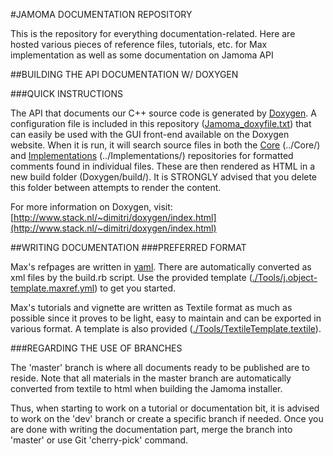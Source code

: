 #JAMOMA DOCUMENTATION REPOSITORY

This is the repository for everything documentation-related. Here are hosted various pieces of reference files, tutorials, etc. for Max implementation as well as some documentation on Jamoma API


##BUILDING THE API DOCUMENTATION W/ DOXYGEN

###QUICK INSTRUCTIONS

The API that documents our C++ source code is generated by [Doxygen](http://www.stack.nl/~dimitri/doxygen/index.html). A configuration file is included in this repository ([Jamoma_doxyfile.txt](https://github.com/jamoma/JamomaDoc/blob/master/Doxygen/Jamoma_doxyfile.txt)) that can easily be used with the GUI front-end available on the Doxygen website. When it is run, it will search source files in both the [Core](https://github.com/jamoma/JamomaCore) (../Core/) and [Implementations](https://github.com/jamoma/Jamoma/tree/master/Implementations) (../Implementations/) repositories for formatted comments found in individual files. These are then rendered as HTML in a new build folder (Doxygen/build/). It is STRONGLY advised that you delete this folder between attempts to render the content.

For more information on Doxygen, visit:
[http://www.stack.nl/~dimitri/doxygen/index.html](http://www.stack.nl/~dimitri/doxygen/index.html)


##WRITING DOCUMENTATION
###PREFERRED FORMAT

Max's refpages are written in [yaml](http://www.yaml.org/). There are automatically converted as xml files by the build.rb script. Use the provided template ([./Tools/j.object-template.maxref.yml](https://github.com/jamoma/JamomaDoc/blob/master/Tools/j.object-template.maxref.yml)) to get you started.

Max's tutorials and vignette are written as Textile format as much as possible since it proves to be light, easy to maintain and can be exported in various format. A template is also provided ([./Tools/TextileTemplate.textile](https://github.com/jamoma/JamomaDoc/blob/master/Tools/TextileTemplate.textile)).


###REGARDING THE USE OF BRANCHES

The 'master' branch is where all documents ready to be published are to reside. Note that all materials in the master branch are automatically converted from textile to html when building the Jamoma installer. 

Thus, when starting to work on a tutorial or documentation bit, it is advised to work on the 'dev' branch or create a specific branch if needed. Once you are done with writing the documentation part, merge the branch into 'master' or use Git 'cherry-pick' command.
